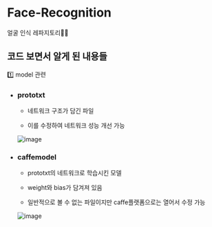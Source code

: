 # Face-Recognition

얼굴 인식 레파지토리👧🏻

## 코드 보면서 알게 된 내용들

1️⃣ model 관련

- ### prototxt

  - 네트워크 구조가 담긴 파일

  - 이를 수정하여 네트워크 성능 개선 가능

  ![image](https://user-images.githubusercontent.com/66320010/162869936-49ba1c45-5f49-46cf-871e-71749ae112c8.png)

- ### caffemodel

  - prototxt의 네트워크로 학습시킨 모델

  - weight와 bias가 담겨져 있음

  - 일반적으로 볼 수 없는 파일이지만 caffe플랫폼으로는 열어서 수정 가능

  ![image](https://user-images.githubusercontent.com/66320010/162870095-33411309-2b44-4376-8499-90e4046e85d4.png)
